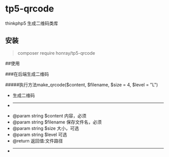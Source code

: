 # tp5-qrcode
thinkphp5 生成二维码类库

## 安装


> composer require honray/tp5-qrcode


##使用

###在后端生成二维码


#####执行方法make_qrcode($content, $filename, $size = 4, $level = "L")


* 生成二维码
* -------------------------------------------------------------------------
* @param string $content 内容，必须
* @param string $filename 保存文件名，必须
* @param string $size 大小，可选
* @param string $level 可选
* @return 返回值:文件路径
* -------------------------------------------------------------------



